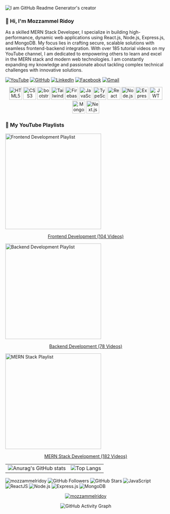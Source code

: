 ![I am GitHub Readme Generator's creator](https://res.cloudinary.com/dsh57dvqf/image/upload/v1728386791/Purple_Blue_Modern_Gaming_Youtube_Thumbnail_1_d5ojjf.png)


### 👋 Hi, I'm Mozzammel Ridoy

As a skilled MERN Stack Developer, I specialize in building high-performance, dynamic web applications using React.js, Node.js, Express.js, and MongoDB. My focus lies in crafting secure, scalable solutions with seamless frontend-backend integration. With over 185 tutorial videos on my YouTube channel, I am dedicated to empowering others to learn and excel in the MERN stack and modern web technologies. I am constantly expanding my knowledge and passionate about tackling complex technical challenges with innovative solutions.
<p align="left">
   
  [![YouTube](https://img.shields.io/badge/YouTube-FF0000?style=for-the-badge&logo=youtube&logoColor=white)](https://www.youtube.com/@MozzammelRidoy)
  [![GitHub](https://img.shields.io/badge/GitHub-000000?style=for-the-badge&logo=github&logoColor=white)](https://github.com/MozzammelRidoy)
  [![LinkedIn](https://img.shields.io/badge/LinkedIn-0077B5?style=for-the-badge&logo=linkedin&logoColor=white)](https://www.linkedin.com/in/MozzammelRidoy/)
  [![Facebook](https://img.shields.io/badge/Facebook-1877F2?style=for-the-badge&logo=facebook&logoColor=white)](https://www.facebook.com/MozzammelRidoyAR)
  [![Gmail](https://img.shields.io/badge/Gmail-D14836?style=for-the-badge&logo=gmail&logoColor=white)](mailto:mozzammelridoy5iii@gmail.com)



</p>




<p align="center"> 
  <img src="https://cdn.jsdelivr.net/gh/devicons/devicon/icons/html5/html5-original-wordmark.svg" alt="HTML5" width="40" height="40"/>
  <img src="https://cdn.jsdelivr.net/gh/devicons/devicon/icons/css3/css3-original-wordmark.svg" alt="CSS3" width="40" height="40"/>
  <img src="https://framerusercontent.com/images/YpBCxntFUx1XOzWhmAalGOq3xI.jpg" alt="bootstrap" width="40" height="40"/>
  <img src="https://www.vectorlogo.zone/logos/tailwindcss/tailwindcss-icon.svg" alt="Tailwind CSS" width="40" height="40"/>
  <img src="https://www.vectorlogo.zone/logos/firebase/firebase-icon.svg" alt="Firebase" width="40" height="40"/>
  <img src="https://cdn.jsdelivr.net/gh/devicons/devicon/icons/javascript/javascript-original.svg" alt="JavaScript" width="40" height="40"/>
  <img src="https://cdn.jsdelivr.net/gh/devicons/devicon/icons/typescript/typescript-original.svg" alt="TypeScript" width="40" height="40"/>
  <img src="https://cdn.jsdelivr.net/gh/devicons/devicon/icons/react/react-original-wordmark.svg" alt="React" width="40" height="40"/>
  <img src="https://cdn-icons-png.flaticon.com/512/919/919825.png" alt="Node.js" width="40" height="40"/>
  <img src="https://www.peanutsquare.com/wp-content/uploads/2024/04/Express.png" alt="Express" width="40" height="40"/>
   <img src="https://play-lh.googleusercontent.com/3C-hB-KWoyWzZjUnRsXUPu-bqB3HUHARMLjUe9OmPoHa6dQdtJNW30VrvwQ1m7Pln3A=w240-h480-rw" alt="JWT" width="40" height="40"/>
  <img src="https://www.desuvit.com/wp-content/uploads/2021/03/mongodb-icon.png" alt="MongoDB" width="40" height="40"/>
  <img src="https://d2nir1j4sou8ez.cloudfront.net/wp-content/uploads/2021/12/nextjs-boilerplate-logo.png" alt="Next.js" width="40" height="40"/>
</p>


### 📝 My YouTube Playlists

<a href="https://www.youtube.com/playlist?list=PLdckfeEPXTb7j-DOuuGREEHrFuHfttcNq" target="_blank">
  <img src="https://img.youtube.com/vi/Dxd7nJsEtTU/hqdefault.jpg" alt="Frontend Development Playlist" width="300" />
  <p align="center">Frontend Development (104 Videos)</p>
</a>

<a href="https://www.youtube.com/playlist?list=PLdckfeEPXTb5wxRqMczBw88GbeXaKWb6H" target="_blank">
  <img src="https://img.youtube.com/vi/J-BR9-8Rogk/hqdefault.jpg" alt="Backend Development Playlist" width="300" />
  <p align="center">Backend Development (78 Videos)</p>
</a>

<a href="https://www.youtube.com/playlist?list=PLdckfeEPXTb5rCI7vM1A-i-0w1rnrqXKl" target="_blank">
  <img src="https://img.youtube.com/_iYOs2Twcp8/hqdefault.jpg" alt="MERN Stack Playlist" width="300" />
  <p align="center">MERN Stack Development (182 Videos)</p>
</a>






<table align="center" width="100%">
  <tr>
    <td align="center">
      <img src="https://github-readme-stats.vercel.app/api?username=MozzammelRidoy&show_icons=true&theme=radical" alt="Anurag's GitHub stats" />
    </td>
    <td align="center">
      <img src="https://github-readme-stats.vercel.app/api/top-langs/?username=MozzammelRidoy&layout=compact" alt="Top Langs" />
    </td>
  </tr>
</table>

<p align="left"> 
  <img src="https://komarev.com/ghpvc/?username=mozzammelridoy&label=Profile%20views&color=0e75b6&style=flat" alt="mozzammelridoy" /> 
  <img src="https://img.shields.io/github/followers/MozzammelRidoy?label=Followers&style=flat-square" alt="GitHub Followers" />
  <img src="https://img.shields.io/github/stars/MozzammelRidoy?label=GitHub%20Stars&style=flat-square" alt="GitHub Stars" />
  <img src="https://img.shields.io/badge/JavaScript-ES6+-yellow?style=flat-square&logo=javascript&logoColor=white" alt="JavaScript" />
  <img src="https://img.shields.io/badge/React-JS-blue?style=flat-square&logo=react" alt="ReactJS" />
  <img src="https://img.shields.io/badge/Node.js-JS-brightgreen?style=flat-square&logo=node.js" alt="Node.js" />
  <img src="https://img.shields.io/badge/Express.js-framework-lightgrey?style=flat-square&logo=express" alt="Express.js" />
  <img src="https://img.shields.io/badge/MongoDB-database-green?style=flat-square&logo=mongodb" alt="MongoDB" />


</p>

<p align="center"> <a href="https://github.com/ryo-ma/github-profile-trophy"><img src="https://github-profile-trophy.vercel.app/?username=mozzammelridoy" alt="mozzammelridoy" /></a> </p>

<p align="center">
  <img src="https://github-readme-activity-graph.vercel.app/graph?username=MozzammelRidoy&theme=react-dark" alt="GitHub Activity Graph">
</p>



